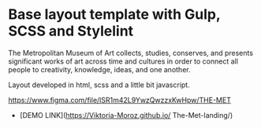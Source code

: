 # Base layout template with Gulp, SCSS and Stylelint

  The Metropolitan Museum of Art collects, studies, conserves, and presents significant works of art across time and cultures in order to connect all people to creativity, knowledge, ideas, and one another.

  Layout developed in html, scss and a little bit javascript.

  https://www.figma.com/file/lSR1m42L9YwzQwzzxKwHpw/THE-MET

  - [DEMO LINK](https://Viktoria-Moroz.github.io/
The-Met-landing/)
